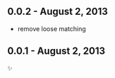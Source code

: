 0.0.2 - August 2, 2013
----------------------
* remove loose matching

0.0.1 - August 2, 2013
----------------------
:sparkles: